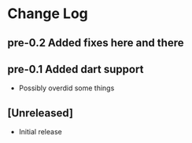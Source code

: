 # Change Log

## pre-0.2 Added fixes here and there

## pre-0.1 Added dart support

- Possibly overdid some things

## [Unreleased]

- Initial release

